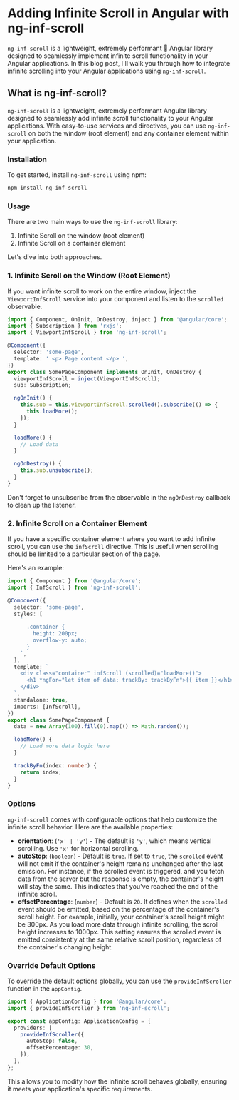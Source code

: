 # Adding Infinite Scroll in Angular with ng-inf-scroll

`ng-inf-scroll` is a lightweight, extremely performant 🚀 Angular library designed to seamlessly implement infinite scroll functionality in your Angular applications. In this blog post, I'll walk you through how to integrate infinite scrolling into your Angular applications using `ng-inf-scroll`.

## What is ng-inf-scroll?

`ng-inf-scroll` is a lightweight, extremely performant Angular library designed to seamlessly add infinite scroll functionality to your Angular applications. With easy-to-use services and directives, you can use `ng-inf-scroll` on both the window (root element) and any container element within your application.

### Installation

To get started, install `ng-inf-scroll` using npm:

```sh
npm install ng-inf-scroll
```

### Usage

There are two main ways to use the `ng-inf-scroll` library:

1. Infinite Scroll on the window (root element)
2. Infinite Scroll on a container element

Let's dive into both approaches.

### 1. Infinite Scroll on the Window (Root Element)

If you want infinite scroll to work on the entire window, inject the `ViewportInfScroll` service into your component and listen to the `scrolled` observable.

```typescript
import { Component, OnInit, OnDestroy, inject } from '@angular/core';
import { Subscription } from 'rxjs';
import { ViewportInfScroll } from 'ng-inf-scroll';

@Component({
  selector: 'some-page',
  template: ' <p> Page content </p> ',
})
export class SomePageComponent implements OnInit, OnDestroy {
  viewportInfScroll = inject(ViewportInfScroll);
  sub: Subscription;

  ngOnInit() {
    this.sub = this.viewportInfScroll.scrolled().subscribe(() => {
      this.loadMore();
    });
  }

  loadMore() {
    // Load data
  }

  ngOnDestroy() {
    this.sub.unsubscribe();
  }
}
```

Don't forget to unsubscribe from the observable in the `ngOnDestroy` callback to clean up the listener.

### 2. Infinite Scroll on a Container Element

If you have a specific container element where you want to add infinite scroll, you can use the `infScroll` directive. This is useful when scrolling should be limited to a particular section of the page.

Here's an example:

```typescript
import { Component } from '@angular/core';
import { InfScroll } from 'ng-inf-scroll';

@Component({
  selector: 'some-page',
  styles: [
    `
      .container {
        height: 200px;
        overflow-y: auto;
      }
    `,
  ],
  template: `
    <div class="container" infScroll (scrolled)="loadMore()">
      <h1 *ngFor="let item of data; trackBy: trackByFn">{{ item }}</h1>
    </div>
  `,
  standalone: true,
  imports: [InfScroll],
})
export class SomePageComponent {
  data = new Array(100).fill(0).map(() => Math.random());

  loadMore() {
    // Load more data logic here
  }

  trackByFn(index: number) {
    return index;
  }
}
```

### Options

`ng-inf-scroll` comes with configurable options that help customize the infinite scroll behavior. Here are the available properties:

- **orientation**: (`'x' | 'y'`) - The default is `'y'`, which means vertical scrolling. Use `'x'` for horizontal scrolling.
- **autoStop**: (`boolean`) - Default is `true`. If set to `true`, the `scrolled` event will not emit if the container's height remains unchanged after the last emission. For instance, if the scrolled event is triggered, and you fetch data from the server but the response is empty, the container's height will stay the same. This indicates that you've reached the end of the infinite scroll.
- **offsetPercentage**: (`number`) - Default is `20`. It defines when the `scrolled` event should be emitted, based on the percentage of the container's scroll height. For example, initially, your container's scroll height might be 300px. As you load more data through infinite scrolling, the scroll height increases to 1000px. This setting ensures the scrolled event is emitted consistently at the same relative scroll position, regardless of the container's changing height.

### Override Default Options

To override the default options globally, you can use the `provideInfScroller` function in the `appConfig`.

```typescript
import { ApplicationConfig } from '@angular/core';
import { provideInfScroller } from 'ng-inf-scroll';

export const appConfig: ApplicationConfig = {
  providers: [
    provideInfScroller({
      autoStop: false,
      offsetPercentage: 30,
    }),
  ],
};
```

This allows you to modify how the infinite scroll behaves globally, ensuring it meets your application's specific requirements.
